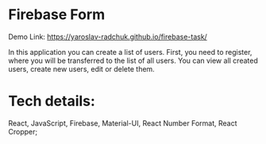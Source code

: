 # Firebase Form

Demo Link: https://yaroslav-radchuk.github.io/firebase-task/

In this application you can create a list of users. First, you need to register, where you will be transferred to the list of all users. You can view all created users, create new users, edit or delete them.

# Tech details:
  React, JavaScript, Firebase, Material-UI, React Number Format, React Cropper;



